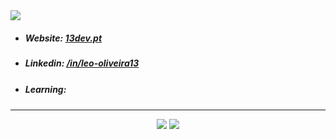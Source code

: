 <div style="display: flex;">
  <img src="https://img.shields.io/badge/C++-%20?style=flat-square&logo=c%2B%2B&logoColor=white&color=00549e" height="16" />
  <img src="https://img.shields.io/badge/HTML-%20?style=flat-square&logo=html5&logoColor=white&color=e54c21" height="16" />
  <img src="https://img.shields.io/badge/PHP-%20?style=flat-square&logo=php&logoColor=white&color=4d588e" height="16" />
  <img src="https://img.shields.io/badge/CSS3-%20?style=flat-square&logo=css3&logoColor=white&color=0160a5" height="16" />
  <img src="https://img.shields.io/badge/JAVA-%20?style=flat-square&logo=java&logoColor=white&color=ed292c" height="16" />
  <img src="https://img.shields.io/badge/SASS-%20?style=flat-square&logo=sass&logoColor=white&color=CC6699" height="16" />
  <img src="https://img.shields.io/badge/JAVASCRIPT-%20?style=flat-square&logo=javascript&logoColor=white&color=cfb430" height="16" />
  <img src="https://img.shields.io/badge/C%23-%20?style=flat-square&logo=C%20Sharp&logoColor=white&color=239120" height="16"/>
  <img src="https://img.shields.io/badge/PYTHON-%20?style=flat-square&logo=python&logoColor=white&color=3776AB" height="16"/>
  <img src="https://img.shields.io/badge/SQL-%20?style=flat-square&logo=mysql&logoColor=white&color=4479A1" height="16"/>
  <img src="https://img.shields.io/badge/LARAVEL-%20?style=flat-square&logo=laravel&logoColor=white&color=FF2D20" height="16" />
  <img src="https://img.shields.io/badge/LUMEN-%20?style=flat-square&logo=lumen&logoColor=white&color=E74430" height="16" />
  <img src="https://img.shields.io/badge/VUE.JS-%20?style=flat-square&logo=vue.js&logoColor=white&color=4FC08D" height="16" />
  <img src="https://img.shields.io/badge/BOOTSTRAP-%20?style=flat-square&logo=bootstrap&logoColor=white&color=7952B3" height="16" />
  <img src="https://img.shields.io/badge/BULMA-%20?style=flat-square&logo=bulma&logoColor=white&color=00D1B2" height="16" />
  <img src="https://img.shields.io/badge/TAILWIND-%20?style=flat-square&logo=Tailwind%20CSS&logoColor=white&color=38B2AC" height="16" />
</div> 
<img src="https://komarev.com/ghpvc/?username=13dev&style=flat-square" />

- <h5>Website: <a target="_blank" href="https://13dev.pt">13dev.pt</a></h5>
- <h5>Linkedin: <a target="_blank" href="https://linkedin.com/in/leo-oliveira13">/in/leo-oliveira13</a></h5>
- <h5>Learning: <img height="16" src="https://img.shields.io/badge/ELIXIR-%20?style=flat-square&logo=elixir&logoColor=white&color=4B275F" />&nbsp;&nbsp;<img src="https://img.shields.io/badge/REACT-%20?style=flat-square&logo=react&logoColor=white&color=0160a5" height="16" /></h5>

---
<div align="center">
  <div>
    <img src="https://github-readme-stats.vercel.app/api?username=13dev&show_icons=true&include_all_commits=true&line_height=20&hide_border=true&theme=graywhite"/>
    <img src="https://github-readme-stats.vercel.app/api/top-langs/?username=13dev&layout=compact&theme=graywhite&hide_border=true" />
  </div>
</div>
